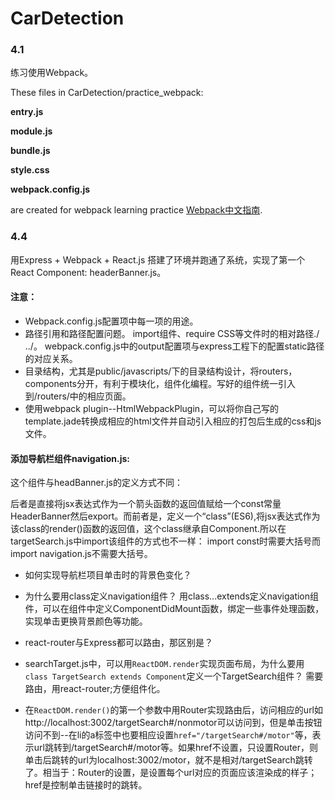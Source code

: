 # CarDetection

### 4.1

练习使用Webpack。

These files in CarDetection/practice_webpack:

**entry.js**

**module.js**

**bundle.js** 

**style.css** 

**webpack.config.js**

are created for webpack learning practice [Webpack中文指南](http://webpackdoc.com/usage.html).

### 4.4 

用Express + Webpack + React.js 搭建了环境并跑通了系统，实现了第一个React Component: headerBanner.js。

#### 注意：

- Webpack.config.js配置项中每一项的用途。
- 路径引用和路径配置问题。
    import组件、require CSS等文件时的相对路径./ ../。
    webpack.config.js中的output配置项与express工程下的配置static路径的对应关系。
- 目录结构，尤其是public/javascripts/下的目录结构设计，将routers，components分开，有利于模块化，组件化编程。写好的组件统一引入到/routers/中的相应页面。
- 使用webpack plugin--HtmlWebpackPlugin，可以将你自己写的template.jade转换成相应的html文件并自动引入相应的打包后生成的css和js文件。

#### 添加导航栏组件navigation.js:
这个组件与headBanner.js的定义方式不同：

后者是直接将jsx表达式作为一个箭头函数的返回值赋给一个const常量HeaderBanner然后export。而前者是，定义一个“class”(ES6),将jsx表达式作为该class的render()函数的返回值，这个class继承自Component.所以在targetSearch.js中import该组件的方式也不一样：
import const时需要大括号而import navigation.js不需要大括号。

- 如何实现导航栏项目单击时的背景色变化？
- 为什么要用class定义navigation组件？
用class...extends定义navigation组件，可以在组件中定义ComponentDidMount函数，绑定一些事件处理函数，实现单击更换背景颜色等功能。

- react-router与Express都可以路由，那区别是？

- searchTarget.js中，可以用`ReactDOM.render`实现页面布局，为什么要用`class TargetSearch extends Component`定义一个TargetSearch组件？
需要路由，用react-router;方便组件化。

- 在`ReactDOM.render()`的第一个参数中用Router实现路由后，访问相应的url如http://localhost:3002/targetSearch#/nonmotor可以访问到，但是单击按钮访问不到--在li的a标签中也要相应设置`href="/targetSearch#/motor"`等，表示url跳转到/targetSearch#/motor等。如果href不设置，只设置Router，则单击后跳转的url为localhost:3002/motor，就不是相对/targetSearch跳转了。相当于：Router的设置，是设置每个url对应的页面应该渲染成的样子；href是控制单击链接时的跳转。


